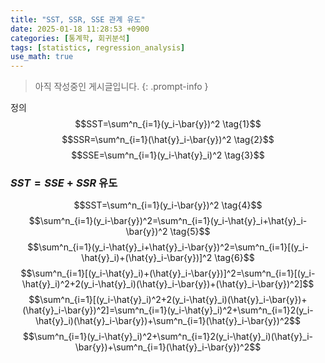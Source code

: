 ```yaml
---
title: "SST, SSR, SSE 관계 유도"
date: 2025-01-18 11:28:53 +0900
categories: [통계학, 회귀분석]
tags: [statistics, regression_analysis]
use_math: true
---
```

> 아직 작성중인 게시글입니다.
{: .prompt-info }

정의
$$SST=\sum^n_{i=1}(y_i-\bar{y})^2 \tag{1}$$
$$SSR=\sum^n_{i=1}(\hat{y}_i-\bar{y})^2 \tag{2}$$
$$SSE=\sum^n_{i=1}(y_i-\hat{y}_i)^2 \tag{3}$$

### $SST=SSE+SSR$ 유도

$$SST=\sum^n_{i=1}(y_i-\bar{y})^2 \tag{4}$$
$$\sum^n_{i=1}(y_i-\bar{y})^2=\sum^n_{i=1}(y_i-\hat{y}_i+\hat{y}_i-\bar{y})^2 \tag{5}$$
$$\sum^n_{i=1}(y_i-\hat{y}_i+\hat{y}_i-\bar{y})^2=\sum^n_{i=1}[(y_i-\hat{y}_i)+(\hat{y}_i-\bar{y})]^2 \tag{6}$$
$$\sum^n_{i=1}[(y_i-\hat{y}_i)+(\hat{y}_i-\bar{y})]^2=\sum^n_{i=1}[(y_i-\hat{y}_i)^2+2(y_i-\hat{y}_i)(\hat{y}_i-\bar{y})+(\hat{y}_i-\bar{y})^2]$$
$$\sum^n_{i=1}[(y_i-\hat{y}_i)^2+2(y_i-\hat{y}_i)(\hat{y}_i-\bar{y})+(\hat{y}_i-\bar{y})^2]=\sum^n_{i=1}(y_i-\hat{y}_i)^2+\sum^n_{i=1}2(y_i-\hat{y}_i)(\hat{y}_i-\bar{y})+\sum^n_{i=1}(\hat{y}_i-\bar{y})^2$$
$$\sum^n_{i=1}(y_i-\hat{y}_i)^2+\sum^n_{i=1}2(y_i-\hat{y}_i)(\hat{y}_i-\bar{y})+\sum^n_{i=1}(\hat{y}_i-\bar{y})^2$$


